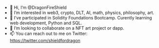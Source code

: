 - 👋 Hi, I’m @DragonFireShield
- 👀 I’m interested in web3, crypto, DLT, AI, math, physics, philosophy, art.
- 🌱 I’ve participated in Solidity Foundations Bootcamp. Curently learning web development, Python and SQL.
- 💞️ I’m looking to collaborate on a NFT art project or dapp.
- 📫 You can reach out to me on Twitter: https://twitter.com/shieldfordragon

<!---
DragonFireShield/DragonFireShield is a ✨ special ✨ repository because its `README.md` (this file) appears on your GitHub profile.
You can click the Preview link to take a look at your changes.
--->
